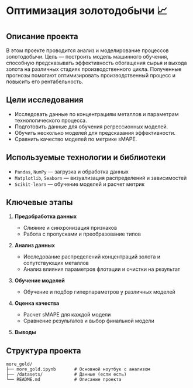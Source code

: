 # Оптимизация золотодобычи 📈

## Описание проекта

В этом проекте проводится анализ и моделирование процессов золотодобычи. Цель — построить модель машинного обучения, способную предсказывать эффективность обогащения сырья и выхода золота на различных стадиях производственного цикла. Полученные прогнозы помогают оптимизировать производственный процесс и повысить его рентабельность.
 
## Цели исследования

- Исследовать данные по концентрациям металлов и параметрам технологического процесса.
- Подготовить данные для обучения регрессионных моделей.
- Обучить несколько моделей для предсказания эффективности.
- Сравнить качество моделей по метрике sMAPE.

## Используемые технологии и библиотеки

- `Pandas`, `NumPy` — загрузка и обработка данных
- `Matplotlib`, `Seaborn` — визуализация распределений и зависимостей
- `Scikit-learn` — обучение моделей и расчет метрик

## Ключевые этапы

1. **Предобработка данных**
   - Слияние и синхронизация признаков
   - Работа с пропусками и преобразование типов

2. **Анализ данных**
   - Исследование распределений концентраций золота и сопутствующих металлов
   - Анализ влияния параметров флотации и очистки на результат

3. **Обучение моделей**
   - Обучение и подбор гиперпараметров у различных моделей

4. **Оценка качества**
   - Расчет sMAPE для каждой модели
   - Сравнение результатов и выбор финальной модели

5. **Выводы**

## Структура проекта

```
more_gold/
├── more_gold.ipynb       # Основной ноутбук с анализом
├── /datasets/            # Данные (если есть)
└── README.md             # Описание проекта
``` 